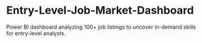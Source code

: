 # Entry-Level-Job-Market-Dashboard
Power BI dashboard analyzing 100+ job listings to uncover in-demand skills for entry-level analysts.
